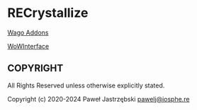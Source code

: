 # RECrystallize

[Wago Addons](https://addons.wago.io/addons/recrystallize-auction-house-scanner)

[WoWInterface](https://www.wowinterface.com/downloads/info25496-RECrystallize-AuctionHouseScanner)

## COPYRIGHT

All Rights Reserved unless otherwise explicitly stated.

Copyright (c) 2020-2024 Paweł Jastrzębski <pawelj@iosphe.re>
